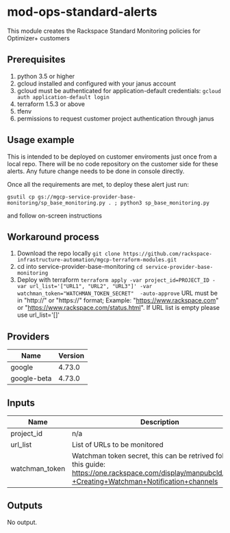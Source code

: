 # mod-ops-standard-alerts

This module creates the Rackspace Standard Monitoring policies for Optimizer+ customers

## Prerequisites
1. python 3.5 or higher
1. gcloud installed and configured with your janus account
1. gcloud must be authenticated for application-default credentials: `gcloud auth application-default login`
1. terraform 1.5.3 or above
1. tfenv
1. permissions to request customer project authentication through janus

## Usage example

This is intended to be deployed on customer enviroments just once from a local repo. There will be no code repository on the customer side for these alerts.
Any future change needs to be done in console directly.

Once all the requirements are met, to deploy these alert just run:

`gsutil cp gs://mgcp-service-provider-base-monitoring/sp_base_monitoring.py . ; python3 sp_base_monitoring.py`

and follow on-screen instructions

## Workaround process

1. Download the repo locally
`git clone https://github.com/rackspace-infrastructure-automation/mgcp-terraform-modules.git`
1. cd into service-provider-base-monitoring
`cd service-provider-base-monitoring`
1. Deploy with terraform
`terraform apply -var project_id=PROJECT_ID -var url_list='["URL1", "URL2", "URL3"]' -var watchman_token="WATCHMAN_TOKEN_SECRET"  -auto-approve`
URL must be in "http://" or "https://" format; Example: "https://www.rackspace.com" or "https://www.rackspace.com/status.html". If URL list is empty please use url_list='[]'

## Providers
| Name | Version |
|------|---------|
| google | 4.73.0 |
| google-beta | 4.73.0 |

## Inputs

| Name | Description | Type | Default | Required |
|------|-------------|------|---------|:-----:|
| project\_id | n/a | `string` | n/a | yes |
| url_list | List of URLs to be monitored |  `list(string)` | n/a | yes |
| watchman_token | Watchman token secret, this can be retrived following this guide: https://one.rackspace.com/display/manpubcld/GCP+-+Creating+Watchman+Notification+channels | `string` | n/a | yes |

## Outputs

No output.
